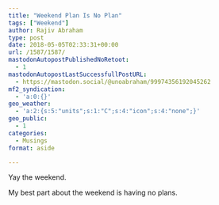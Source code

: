 ```yaml
---
title: "Weekend Plan Is No Plan"
tags: ["Weekend"]
author: Rajiv Abraham
type: post
date: 2018-05-05T02:33:31+00:00
url: /1587/1587/
mastodonAutopostPublishedNoRetoot:
  - 1
mastodonAutopostLastSuccessfullPostURL:
  - https://mastodon.social/@unoabraham/99974356192045262
mf2_syndication:
  - 'a:0:{}'
geo_weather:
  - 'a:2:{s:5:"units";s:1:"C";s:4:"icon";s:4:"none";}'
geo_public:
  - 1
categories:
  - Musings
format: aside

---
```

Yay the weekend.

My best part about the weekend is having no plans.